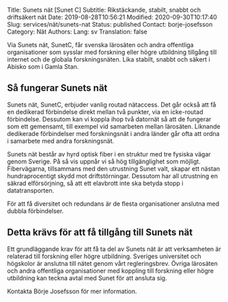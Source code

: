 Title: Sunets nät [Sunet C]
Subtitle: Rikstäckande, stabilt, snabbt och driftsäkert nät
Date: 2019-08-28T10:56:21
Modified: 2020-09-30T10:17:40
Slug: services/nät/sunets-nat
Status: published
Contact: borje-josefsson
Category: Nät
Authors: 
Lang: sv
Translation: false

Via Sunets nät, SunetC, får svenska lärosäten och andra offentliga organisationer som sysslar med forskning eller högre utbildning tillgång till internet och de globala forskningsnäten. Lika stabilt, snabbt och säkert i Abisko som i Gamla Stan.


Så fungerar Sunets nät
----------------------


Sunets nät, SunetC, erbjuder vanlig routad nätaccess. Det går också att få en dedikerad förbindelse direkt mellan två punkter, via en icke-routad förbindelse. Dessutom kan vi koppla ihop två datornät så att de fungerar som ett gemensamt, till exempel vid samarbeten mellan lärosäten. Liknande dedikerade förbindelser med forskningsnät i andra länder går ofta att ordna i samarbete med andra forskningsnät.


Sunets nät består av hyrd optisk fiber i en struktur med tre fysiska vägar genom Sverige. På så vis uppnår vi så hög tillgänglighet som möjligt. Fibervägarna, tillsammans med den utrustning Sunet valt, skapar ett nästan hundraprocentigt skydd mot driftstörningar. Dessutom har all utrustning en säkrad elförsörjning, så att ett elavbrott inte ska betyda stopp i datatransporten.


För att få diversitet och redundans är de flesta organisationer anslutna med dubbla förbindelser.


Detta krävs för att få tillgång till Sunets nät
-----------------------------------------------


Ett grundläggande krav för att få ta del av Sunets nät är att verksamheten är relaterad till forskning eller högre utbildning. Sveriges universitet och högskolor är anslutna till nätet genom vårt regleringsbrev. Övriga lärosäten och andra offentliga organisationer med koppling till forskning eller högre utbildning kan teckna avtal med Sunet för att ansluta sig.


Kontakta Börje Josefsson för mer information.


